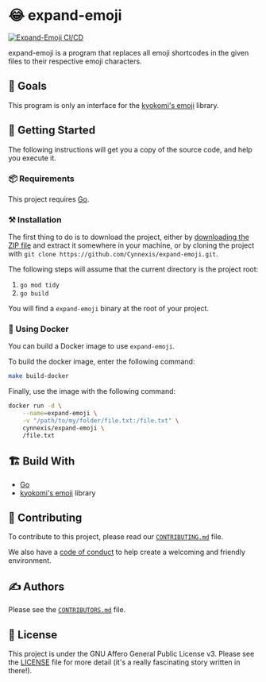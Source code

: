 # :joy: expand-emoji

[![Expand-Emoji CI/CD](https://github.com/Cynnexis/expand-emoji/actions/workflows/main.yml/badge.svg)](https://github.com/Cynnexis/expand-emoji/actions/workflows/main.yml)

expand-emoji is a program that replaces all emoji shortcodes in the given files to their respective emoji characters.

## :dart: Goals

This program is only an interface for the [kyokomi's emoji](https://github.com/kyokomi/emoji) library.

## :electric_plug: Getting Started

The following instructions will get you a copy of the source code, and help you execute it.

### :package: Requirements

This project requires [Go][golang].

### :hammer_and_pick: Installation

The first thing to do is to download the project, either by [downloading the ZIP file][project-zip] and extract it somewhere in your machine, or by cloning the project with `git clone https://github.com/Cynnexis/expand-emoji.git`.

The following steps will assume that the current directory is the project root:

1. `go mod tidy`
2. `go build`

You will find a `expand-emoji` binary at the root of your project.

### :whale: Using Docker

You can build a Docker image to use `expand-emoji`.

To build the docker image, enter the following command:

```bash
make build-docker
```

Finally, use the image with the following command:

```bash
docker run -d \
	--name=expand-emoji \
	-v "/path/to/my/folder/file.txt:/file.txt" \
	cynnexis/expand-emoji \
	/file.txt
```

## :building_construction: Build With

* [Go][golang]
* [kyokomi's emoji](https://github.com/kyokomi/emoji) library

## :handshake: Contributing

To contribute to this project, please read our [`CONTRIBUTING.md`][contributing] file.

We also have a [code of conduct][code-of-conduct] to help create a welcoming and friendly environment.

## :writing_hand: Authors

Please see the [`CONTRIBUTORS.md`][contributors] file.

## :page_facing_up: License

This project is under the GNU Affero General Public License v3. Please see the [LICENSE][license] file for more detail (it's a really fascinating story written in there!).

[golang]: https://go.dev/
[cynnexis]: https://github.com/Cynnexis
[contributing]: CONTRIBUTING.md
[contributors]: CONTRIBUTORS.md
[code-of-conduct]: CODE_OF_CONDUCT.md
[license]: LICENSE
[project-zip]: https://github.com/Cynnexis/expand-emoji/archive/main.zip
